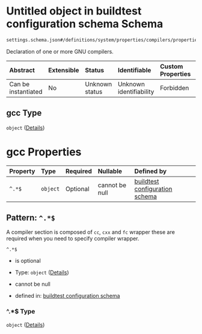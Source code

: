 # Untitled object in buildtest configuration schema Schema

```txt
settings.schema.json#/definitions/system/properties/compilers/properties/compiler/properties/gcc
```

Declaration of one or more GNU compilers.

| Abstract            | Extensible | Status         | Identifiable            | Custom Properties | Additional Properties | Access Restrictions | Defined In                                                                  |
| :------------------ | :--------- | :------------- | :---------------------- | :---------------- | :-------------------- | :------------------ | :-------------------------------------------------------------------------- |
| Can be instantiated | No         | Unknown status | Unknown identifiability | Forbidden         | Allowed               | none                | [settings.schema.json*](../out/settings.schema.json "open original schema") |

## gcc Type

`object` ([Details](settings-definitions-system-properties-compilers-properties-compiler-properties-gcc.md))

# gcc Properties

| Property | Type     | Required | Nullable       | Defined by                                                                                                                                                                                           |
| :------- | :------- | :------- | :------------- | :--------------------------------------------------------------------------------------------------------------------------------------------------------------------------------------------------- |
| `^.*$`   | `object` | Optional | cannot be null | [buildtest configuration schema](settings-definitions-compiler_section.md "settings.schema.json#/definitions/system/properties/compilers/properties/compiler/properties/gcc/patternProperties/^.*$") |

## Pattern: `^.*$`

A compiler section is composed of `cc`, `cxx` and `fc` wrapper these are required when you need to specify compiler wrapper.

`^.*$`

*   is optional

*   Type: `object` ([Details](settings-definitions-compiler_section.md))

*   cannot be null

*   defined in: [buildtest configuration schema](settings-definitions-compiler_section.md "settings.schema.json#/definitions/system/properties/compilers/properties/compiler/properties/gcc/patternProperties/^.\*$")

### ^.\*$ Type

`object` ([Details](settings-definitions-compiler_section.md))
